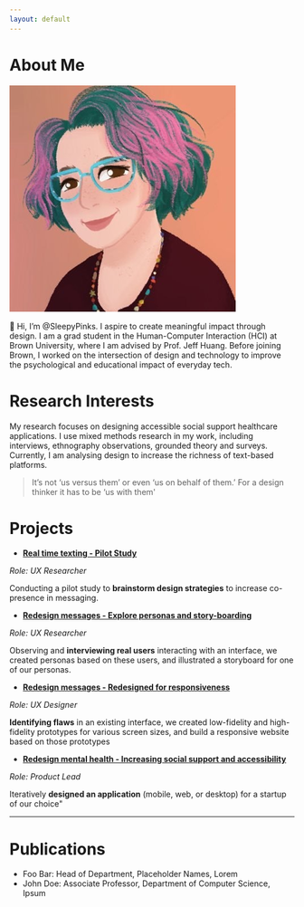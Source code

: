 ```yaml
---
layout: default
---
```


# About Me

<img class="profile-picture" src="images/1599155795154.jpeg">

👋 Hi, I’m @SleepyPinks. I aspire to create meaningful impact through design. I am a grad student in the Human-Computer Interaction (HCI) at Brown University, where I am advised by Prof. Jeff Huang. Before joining Brown, I worked on the intersection of design and technology to improve the psychological and educational impact of everyday tech.

# Research Interests

My research focuses on designing accessible social support healthcare applications. I use mixed methods research in my work, including interviews, ethnography observations, grounded theory and surveys. Currently, I am analysing design to increase the richness of text-based platforms.


> It’s not ‘us versus them’ or even ‘us on behalf of them.’ For a design thinker it has to be ‘us with them'


# Projects

* [**Real time texting - Pilot Study**](https://sleepypinks.github.io/userstudy)

*Role: UX Researcher*

Conducting a pilot study to **brainstorm design strategies** to increase co-presence in messaging.

* [**Redesign messages - Explore personas and story-boarding**](https://sleepypinks.github.io/personas)

*Role: UX Researcher*

Observing and **interviewing real users** interacting with an interface, we created personas based on these users, and illustrated a storyboard for one of our personas.
 
* [**Redesign messages - Redesigned for responsiveness**](https://sleepypinks.github.io/redesign)

*Role: UX Designer*

**Identifying flaws** in an existing interface, we created low-fidelity and high-fidelity prototypes for various screen sizes, and build a responsive website based on those prototypes

* [**Redesign mental health - Increasing social support and accessibility**](https://sleepypinks.github.io/koko)

*Role: Product Lead*

Iteratively **designed an application** (mobile, web, or desktop) for a startup of our choice"

---


# Publications

* Foo Bar: Head of Department, Placeholder Names, Lorem
* John Doe: Associate Professor, Department of Computer Science, Ipsum
